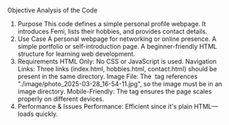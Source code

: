 Objective Analysis of the Code
1. Purpose
This code defines a simple personal profile webpage. It introduces Femi, lists their hobbies, and provides contact details.
2. Use Case
A personal webpage for networking or online presence.
A simple portfolio or self-introduction page.
A beginner-friendly HTML structure for learning web development.
3. Requirements
HTML Only: No CSS or JavaScript is used.
Navigation Links: Three links (index.html, hobbies.html, contact.html) should be present in the same directory.
Image File: The <img> tag references "./image/photo_2025-03-28_16-54-11.jpg", so the image must be in an image directory.
Mobile-Friendly: The <meta name="viewport"> tag ensures the page scales properly on different devices.
4. Performance & Issues
Performance: Efficient since it's plain HTML—loads quickly.
